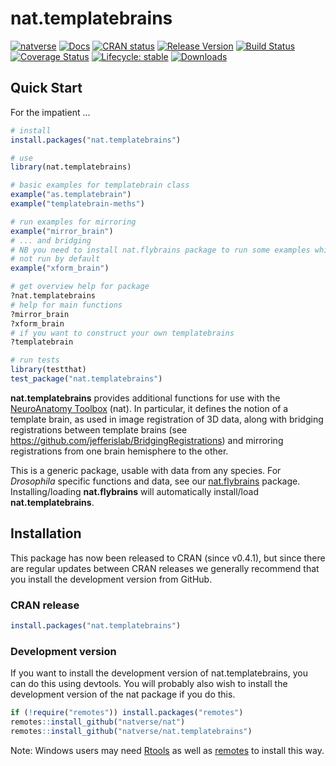 # nat.templatebrains
<!-- badges: start -->
[![natverse](https://img.shields.io/badge/natverse-Part%20of%20the%20natverse-a241b6)](http://natverse.org)
[![Docs](https://img.shields.io/badge/docs-100%25-brightgreen.svg)](http://natverse.org/nat.templatebrains/reference/)
[![CRAN status](https://www.r-pkg.org/badges/version/nat.templatebrains)](https://CRAN.R-project.org/package=nat.templatebrains)
[![Release Version](https://img.shields.io/github/release/natverse/nat.templatebrains.svg)](https://github.com/natverse/nat.templatebrains/releases/latest) 
[![Build Status](https://travis-ci.org/natverse/nat.templatebrains.svg?branch=master)](https://travis-ci.org/natverse/nat.templatebrains)
[![Coverage Status](https://coveralls.io/repos/github/natverse/nat.templatebrains/badge.svg)](https://coveralls.io/github/natverse/nat.templatebrains)
[![Lifecycle: stable](https://img.shields.io/badge/lifecycle-stable-brightgreen.svg)](https://www.tidyverse.org/lifecycle/#stable)
[![Downloads](http://cranlogs.r-pkg.org/badges/nat.templatebrains?color=brightgreen)](https://www.r-pkg.org/pkg/nat.templatebrains)
<!-- badges: end -->

## Quick Start

For the impatient ...

```r
# install
install.packages("nat.templatebrains")

# use
library(nat.templatebrains)

# basic examples for templatebrain class
example("as.templatebrain")
example("templatebrain-meths")

# run examples for mirroring
example("mirror_brain")
# ... and bridging
# NB you need to install nat.flybrains package to run some examples which are
# not run by default
example("xform_brain")

# get overview help for package
?nat.templatebrains
# help for main functions
?mirror_brain
?xform_brain
# if you want to construct your own templatebrains
?templatebrain

# run tests
library(testthat)
test_package("nat.templatebrains")
```

**nat.templatebrains** provides additional functions for use with the [NeuroAnatomy Toolbox](http://natverse.org/nat/) (nat). In particular, it defines the notion of a template brain, as used in image registration of 3D data, along with bridging registrations between template brains (see https://github.com/jefferislab/BridgingRegistrations) and mirroring registrations from one brain hemisphere to the other.

This is a generic package, usable with data from any species. For _Drosophila_ specific functions and data, see our [nat.flybrains](https://github.com/natverse/nat.flybrains) package. Installing/loading **nat.flybrains** will automatically
install/load **nat.templatebrains**.

## Installation
This package has now been released to CRAN (since v0.4.1), but since there are 
regular updates between CRAN releases we generally recommend that you install 
the development version from GitHub.

### CRAN release
```r
install.packages("nat.templatebrains")
```

### Development version
If you want to install the development version of nat.templatebrains, you can do
this using devtools. You will probably also wish to install the development
version of the nat package if you do this.

```r
if (!require("remotes")) install.packages("remotes")
remotes::install_github("natverse/nat")
remotes::install_github("natverse/nat.templatebrains")
```

Note: Windows users may need [Rtools](http://www.murdoch-sutherland.com/Rtools/) as 
well as [remotes](https://CRAN.R-project.org/package=remotes) to install this way.
